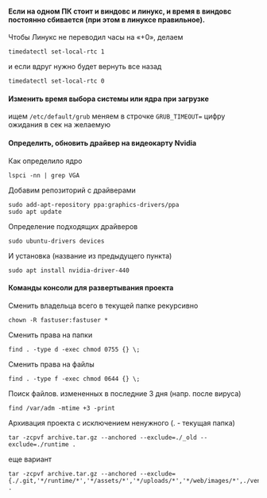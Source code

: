 #### Если на одном ПК стоит и виндовс и линукс, и время в виндовс постоянно сбивается (при этом в линуксе правильное).
Чтобы Линукс не переводил часы на «+0», делаем
```
timedatectl set-local-rtc 1
```
и если вдруг нужно будет вернуть все назад
```
timedatectl set-local-rtc 0
```
#### Изменить время выбора системы или ядра при загрузке
ищем `/etc/default/grub` меняем в строчке `GRUB_TIMEOUT=` цифру ожидания в сек на желаемую

#### Определить, обновить драйвер на видеокарту Nvidia
Как определило ядро
```
lspci -nn | grep VGA
```

Добавим репозиторий с драйверами
```
sudo add-apt-repository ppa:graphics-drivers/ppa
sudo apt update
```

Определение подходящих драйверов
```
sudo ubuntu-drivers devices
```

И установка (название из предыдущего пункта)
```
sudo apt install nvidia-driver-440
```
#### Команды консоли для развертывания проекта

Сменить владельца всего в текущей папке рекурсивно
```
chown -R fastuser:fastuser *
```

Сменить права на папки
```
find . -type d -exec chmod 0755 {} \;
```
Сменить права на файлы
```
find . -type f -exec chmod 0644 {} \;
```

Поиск файлов. измененных в последние 3 дня (напр. после вируса)
```
find /var/adm -mtime +3 -print
```

Архивация проекта с исключением ненужного (. - текущая папка)
```
tar -zcpvf archive.tar.gz --anchored --exclude=./_old --exclude=./runtime .
```
еще вариант
```
tar -zcpvf archive.tar.gz --anchored --exclude={./.git,'*/runtime/*','*/assets/*','*/uploads/*','*/web/images/*',./vendor/*,'*/temp/*',./console/images_fix,*.tgz,*.gz,*.zip,*.xls} .
```
